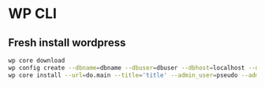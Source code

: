 # WP CLI

## Fresh install wordpress

```bash
wp core download
wp config create --dbname=dbname --dbuser=dbuser --dbhost=localhost --dbprefix=wp_prefix_ --dbpass="pass"
wp core install --url=do.main --title='title' --admin_user=pseudo --admin_email=e@ma.il
```
